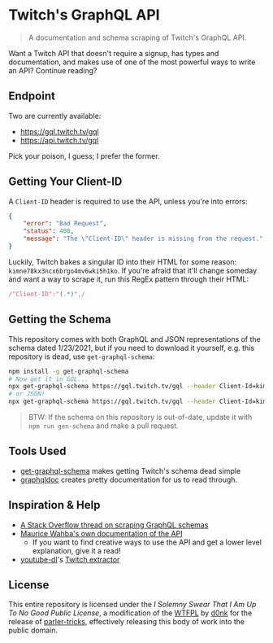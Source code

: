 # Twitch's GraphQL API
> A documentation and schema scraping of Twitch's GraphQL API.

Want a Twitch API that doesn't require a signup, has types and documentation, and makes use of one of the most powerful ways to write an API? Continue reading?

## Endpoint
Two are currently available:
* https://gql.twitch.tv/gql
* https://api.twitch.tv/gql

Pick your poison, I guess; I prefer the former.

## Getting Your Client-ID
A `Client-ID` header is required to use the API, unless you're into errors:
```json
{
    "error": "Bad Request",
    "status": 400,
    "message": "The \"Client-ID\" header is missing from the request."
}
```
Luckily, Twitch bakes a singular ID into their HTML for some reason: `kimne78kx3ncx6brgo4mv6wki5h1ko`.
If you're afraid that it'll change someday and want a way to scrape it, run this RegEx pattern through their HTML:
```js
/"Client-ID":"(.*)",/
```

## Getting the Schema
This repository comes with both GraphQL and JSON representations of the schema dated 1/23/2021, but if you need to download it yourself, e.g. this repository is dead, use `get-graphql-schema`:
```sh
npm install -g get-graphql-schema
# Now get it in GQL...
npx get-graphql-schema https://gql.twitch.tv/gql --header Client-Id=kimne78kx3ncx6brgo4mv6wki5h1ko > schema.graphql
# or JSON!
npx get-graphql-schema https://gql.twitch.tv/gql --header Client-Id=kimne78kx3ncx6brgo4mv6wki5h1ko -j > schema.json
```
> BTW: If the schema on this repository is out-of-date, update it with `npm run gen-schema` and make a pull request.


## Tools Used
* [get-graphql-schema](https://github.com/prisma-labs/get-graphql-schema) makes getting Twitch's schema dead simple
* [graphqldoc](https://github.com/CodeSignal/graphqldoc) creates pretty documentation for us to read through.

## Inspiration & Help
* [A Stack Overflow thread on scraping GraphQL schemas](https://stackoverflow.com/questions/37397886/get-graphql-whole-schema-query)
* [Maurice Wahba's own documentation of the API](https://github.com/mauricew/twitch-graphql-api)
    * If you want to find creative ways to use the API and get a lower level explanation, give it a read!
* [youtube-dl]()'s [Twitch extractor](https://github.com/ytdl-org/youtube-dl/blob/879866a2304c3b0bbbb048feb4253431f0219aa3/youtube_dl/extractor/twitch.py)

## License
This entire repository is licensed under the *I Solemny Swear That I Am Up To No Good Public License*, a modification of the [WTFPL](http://www.wtfpl.net/) by [d0nk](https://github.com/d0nk) for the release of [parler-tricks](https://github.com/d0nk/parler-tricks), effectively releasing this body of work into the public domain.

